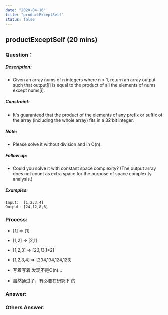 ```yaml
---
date: "2020-04-16"
title: "productExceptSelf"
status: false
---
```


## productExceptSelf (20 mins)

### Question：

##### Description:
* Given an array nums of n integers where n > 1,  return an array output such that output[i] is equal to the product of all the elements of nums except nums[i].

##### Constraint:
* It's guaranteed that the product of the elements of any prefix or suffix of the array (including the whole array) fits in a 32 bit integer.

##### Note:
* Please solve it without division and in O(n).

##### Follow up:
* Could you solve it with constant space complexity? (The output array does not count as extra space for the purpose of space complexity analysis.)

##### Examples:
```
Input:  [1,2,3,4]
Output: [24,12,8,6]
```

### Process:
- [1] => [1]
- [1,2] => [2,1]
- [1,2,3] => [2*3,1*3,1*2]
- [1,2,3,4] => [2*3*4,1*3*4,1*2*4,1*2*3]

- 写着写着 发现不是O(n)...
- 虽然通过了，有必要在研究下 的

### Answer:

### Others Answer:
